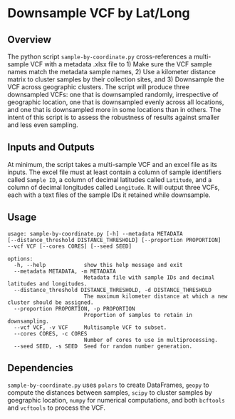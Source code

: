 # Downsample VCF by Lat/Long

## Overview
The python script `sample-by-coordinate.py` cross-references a multi-sample VCF with a metadata .xlsx file to 1) Make sure the VCF sample names match the metadata sample names, 2) Use a kilometer distance matrix to cluster samples by their collection sites, and 3) Downsample the VCF across geographic clusters. The script will produce three downsampled VCFs: one that is downsampled randomly, irrespective of geographic location, one that is downsampled evenly across all locations, and one that is downsampled more in some locations than in others. The intent of this script is to assess the robustness of results against smaller and less even sampling.

## Inputs and Outputs
At minimum, the script takes a multi-sample VCF and an excel file as its inputs. The excel file must at least contain a column of sample identifiers called `Sample ID`, a column of decimal latitudes called `Latitude`, and a column of decimal longitudes called `Longitude`. It will output three VCFs, each with a text files of the sample IDs it retained while downsample.

## Usage
```
usage: sample-by-coordinate.py [-h] --metadata METADATA
[--distance_threshold DISTANCE_THRESHOLD] [--proportion PROPORTION] 
--vcf VCF [--cores CORES] [--seed SEED]

options:
  -h, --help            show this help message and exit
  --metadata METADATA, -m METADATA
                        Metadata file with sample IDs and decimal latitudes and longitudes.
  --distance_threshold DISTANCE_THRESHOLD, -d DISTANCE_THRESHOLD
                        The maximum kilometer distance at which a new cluster should be assigned.
  --proportion PROPORTION, -p PROPORTION
                        Proportion of samples to retain in downsampling.
  --vcf VCF, -v VCF     Multisample VCF to subset.
  --cores CORES, -c CORES
                        Number of cores to use in multiprocessing.
  --seed SEED, -s SEED  Seed for random number generation.
```

## Dependencies
`sample-by-coordinate.py` uses `polars` to create DataFrames, `geopy` to compute the distances between samples, `scipy` to cluster samples by goegraphic location, `numpy` for numerical computations, and both `bcftools` and `vcftools` to process the VCF.
